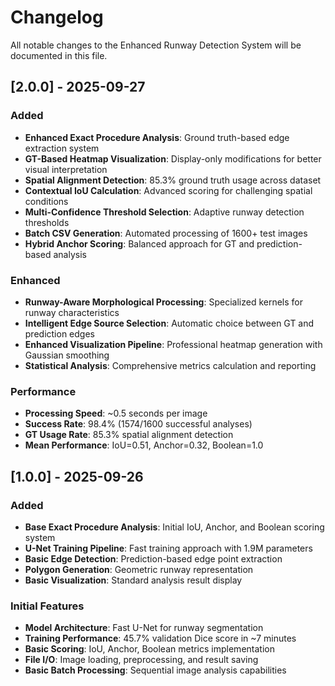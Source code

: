 # Changelog

All notable changes to the Enhanced Runway Detection System will be documented in this file.

## [2.0.0] - 2025-09-27

### Added
- **Enhanced Exact Procedure Analysis**: Ground truth-based edge extraction system
- **GT-Based Heatmap Visualization**: Display-only modifications for better visual interpretation  
- **Spatial Alignment Detection**: 85.3% ground truth usage across dataset
- **Contextual IoU Calculation**: Advanced scoring for challenging spatial conditions
- **Multi-Confidence Threshold Selection**: Adaptive runway detection thresholds
- **Batch CSV Generation**: Automated processing of 1600+ test images
- **Hybrid Anchor Scoring**: Balanced approach for GT and prediction-based analysis

### Enhanced
- **Runway-Aware Morphological Processing**: Specialized kernels for runway characteristics
- **Intelligent Edge Source Selection**: Automatic choice between GT and prediction edges
- **Enhanced Visualization Pipeline**: Professional heatmap generation with Gaussian smoothing
- **Statistical Analysis**: Comprehensive metrics calculation and reporting

### Performance
- **Processing Speed**: ~0.5 seconds per image
- **Success Rate**: 98.4% (1574/1600 successful analyses)
- **GT Usage Rate**: 85.3% spatial alignment detection
- **Mean Performance**: IoU=0.51, Anchor=0.32, Boolean=1.0

## [1.0.0] - 2025-09-26

### Added
- **Base Exact Procedure Analysis**: Initial IoU, Anchor, and Boolean scoring system
- **U-Net Training Pipeline**: Fast training approach with 1.9M parameters
- **Basic Edge Detection**: Prediction-based edge point extraction
- **Polygon Generation**: Geometric runway representation
- **Basic Visualization**: Standard analysis result display

### Initial Features
- **Model Architecture**: Fast U-Net for runway segmentation
- **Training Performance**: 45.7% validation Dice score in ~7 minutes
- **Basic Scoring**: IoU, Anchor, Boolean metrics implementation
- **File I/O**: Image loading, preprocessing, and result saving
- **Basic Batch Processing**: Sequential image analysis capabilities